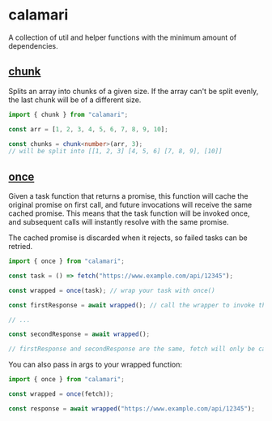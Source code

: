 # calamari

A collection of util and helper functions with the minimum amount of dependencies.

## [chunk](./lib/chunk.ts)

Splits an array into chunks of a given size. If the array can't be split evenly, the last chunk will be of a different size.

```typescript
import { chunk } from "calamari";

const arr = [1, 2, 3, 4, 5, 6, 7, 8, 9, 10];

const chunks = chunk<number>(arr, 3);
// will be split into [[1, 2, 3] [4, 5, 6] [7, 8, 9], [10]]
```

## [once](./lib/once.ts)

Given a task function that returns a promise, this function will cache the original promise on first call, and future invocations will receive the same cached promise. This means that the task function will be invoked once, and subsequent calls will instantly resolve with the same promise.

The cached promise is discarded when it rejects, so failed tasks can be retried.

```typescript
import { once } from "calamari";

const task = () => fetch("https://www.example.com/api/12345");

const wrapped = once(task); // wrap your task with once()

const firstResponse = await wrapped(); // call the wrapper to invoke the task

// ...

const secondResponse = await wrapped();

// firstResponse and secondResponse are the same, fetch will only be called once here
```

You can also pass in args to your wrapped function:

```typescript
import { once } from "calamari";

const wrapped = once(fetch));

const response = await wrapped("https://www.example.com/api/12345");
```
